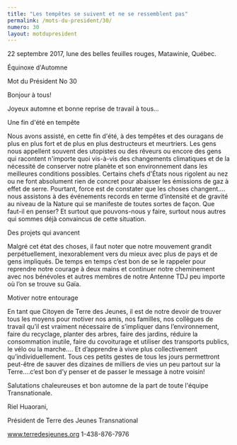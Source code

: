 ```yaml
---
title: "Les tempêtes se suivent et ne se ressemblent pas"
permalink: /mots-du-president/30/
numero: 30
layout: motdupresident
---
```


22 septembre 2017, lune des belles feuilles rouges, Matawinie, Québec.

Équinoxe d'Automne

Mot du Président No 30

Bonjour à tous!

Joyeux automne et bonne reprise de travail à tous...

Une fin d'été en tempête

Nous avons assisté, en cette fin d'été, à des tempêtes et des ouragans de plus en plus fort et de plus en plus destructeurs et meurtriers. Les gens nous appellent souvent des utopistes ou des rêveurs ou encore des gens qui racontent n'importe quoi vis-à-vis des changements climatiques et de la nécessité de conserver notre planète et son environnement dans les meilleures conditions possibles. Certains chefs d'États nous rigolent au nez ou ne font absolument rien de concret pour abaisser les émissions de gaz à effet de serre. Pourtant, force est de constater que les choses changent.... nous assistons à des événements records en terme d’intensité et de gravité au niveau de la Nature qui se manifeste de toutes sortes de façon. Que faut-il en penser? Et surtout que pouvons-nous y faire, surtout nous autres qui sommes déjà convaincus de cette situation.

Des projets qui avancent

Malgré cet état des choses, il faut noter que notre mouvement grandit perpétuellement, inexorablement vers du mieux avec plus de pays et de gens impliqués. De temps en temps c’est bon de se le rappeler pour reprendre notre courage à deux mains et continuer notre cheminement avec nos bénévoles et autres membres de notre Antenne TDJ peu importe où l’on se trouve su Gaïa.

Motiver notre entourage

En tant que Citoyen de Terre des Jeunes, il est de notre devoir de trouver tous les moyens pour motiver nos amis, nos familles, nos collègues de travail qu’il est vraiment nécessaire de s’impliquer dans l’environnement, faire du recyclage, planter des arbres, faire des jardins, réduire la consommation inutile, faire du covoiturage et utiliser des transports publics, le vélo ou la marche…. Et d’apprendre à vivre plus collectivement qu’individuellement. Tous ces petits gestes de tous les jours permettront peut-être de sauver des dizaines de milliers de vies un peu partout sur la Terre….c’est bon d’y penser et de passer le message à notre voisin! 

Salutations chaleureuses et bon automne de la part de toute l'équipe Transnationale.

Riel Huaorani,

Président de Terre des Jeunes Transnational

www.terredesjeunes.org 1-438-876-7976
